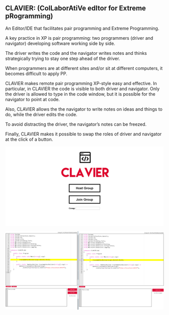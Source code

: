 ## CLAVIER: (ColLaborAtiVe edItor for Extreme pRogramming)
An Editor/IDE that facilitates pair programming and Extreme Programming.

A key practice in XP is pair programming: two programmers (driver and navigator) developing software working side by side.

The driver writes the code and the navigator writes notes and thinks strategically trying to stay one step ahead of the driver.

When programmers are at different sites and/or sit at different computers, it becomes difficult to apply PP.

CLAVIER makes remote pair programming XP-style easy and effective.
In particular, in CLAVIER the code is visible to both driver and navigator. Only the driver is allowed to type in the code window, but it is possible for the navigator to point at code.

Also, CLAVIER allows the the navigator to write notes on ideas and things to do, while the driver edits the code.

To avoid distracting the driver, the navigator’s notes can be freezed.

Finally, CLAVIER makes it possible to swap the roles of driver and navigator at the click of a button.


![Screenshot](screenshots/clavier-menu.png)

![Screenshot](screenshots/clavier-session.png)